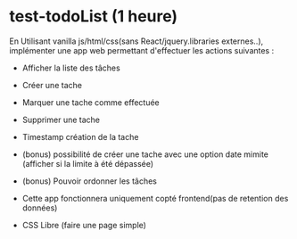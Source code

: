 # test-todoList (1 heure)

En Utilisant vanilla js/html/css(sans React/jquery.libraries externes..), implémenter une app web <todo list> permettant d'effectuer les actions suivantes :

- Afficher la liste des tâches
- Créer une tache
- Marquer une tache comme effectuée
- Supprimer une tache
- Timestamp création de la tache
- (bonus) possibilité de créer une tache avec une option date mimite (afficher si la limite à été dépassée)
- (bonus) Pouvoir ordonner les tâches

- Cette app fonctionnera uniquement copté frontend(pas de retention des données)

- CSS Libre (faire une page simple)

